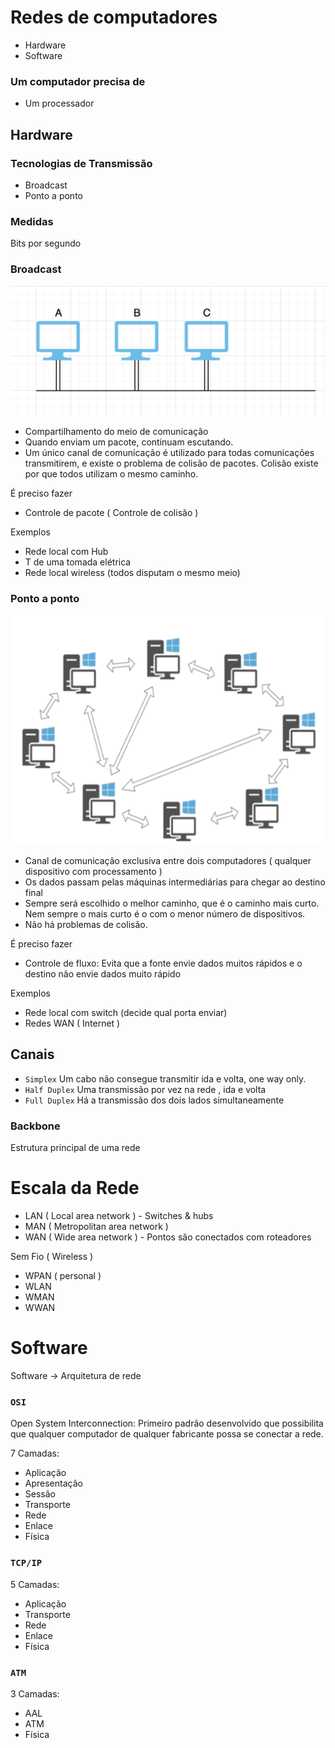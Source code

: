 # Redes de computadores
- Hardware
- Software

### Um computador precisa de
- Um processador

## Hardware
### Tecnologias de Transmissão
- Broadcast
- Ponto a ponto

### Medidas

Bits por segundo

### Broadcast
![rede](assets/aula1-e7706.png)

- Compartilhamento do meio de comunicação
- Quando enviam um pacote, continuam escutando.
- Um único canal de comunicação é utilizado para todas comunicações transmitirem, e existe o problema de colisão de pacotes. Colisão existe por que todos utilizam o mesmo caminho.

É preciso fazer
- Controle de pacote ( Controle de colisão )

Exemplos
- Rede local com Hub
- T de uma tomada elétrica
- Rede local wireless (todos disputam o mesmo meio)


### Ponto a ponto
![rede](assets/aula1-3ca05.png)
- Canal de comunicação exclusiva entre dois computadores ( qualquer dispositivo com processamento )
- Os dados passam pelas máquinas intermediárias para chegar ao destino final
- Sempre será escolhido o melhor caminho, que é o caminho mais curto. Nem sempre o mais curto é o com o menor número de dispositivos.
- Não há problemas de colisão.

É preciso fazer
- Controle de fluxo: Evita que a fonte envie dados muitos rápidos e o destino não envie dados muito rápido

Exemplos
- Rede local com switch (decide qual porta enviar)
- Redes WAN ( Internet )

## Canais
- `Simplex` Um cabo não consegue transmitir ida e volta, one way only.
- `Half Duplex` Uma transmissão por vez na rede , ida e volta
- `Full Duplex` Há a transmissão dos dois lados simultaneamente

### Backbone
Estrutura principal de uma rede

# Escala da Rede
- LAN ( Local area network ) - Switches & hubs
- MAN ( Metropolitan area network )
- WAN ( Wide area network ) - Pontos são conectados com roteadores

Sem Fio ( Wireless )
- WPAN ( personal )
- WLAN
- WMAN
- WWAN

# Software
Software -> Arquitetura de rede

### `OSI`
Open System Interconnection: Primeiro padrão desenvolvido que possibilita que qualquer computador de qualquer fabricante possa se conectar a rede.  

7 Camadas:
- Aplicação
- Apresentação
- Sessão
- Transporte
- Rede
- Enlace
- Física

### `TCP/IP`
5 Camadas:
- Aplicação
- Transporte
- Rede
- Enlace
- Física

### `ATM`
3 Camadas:
- AAL
- ATM
- Física
